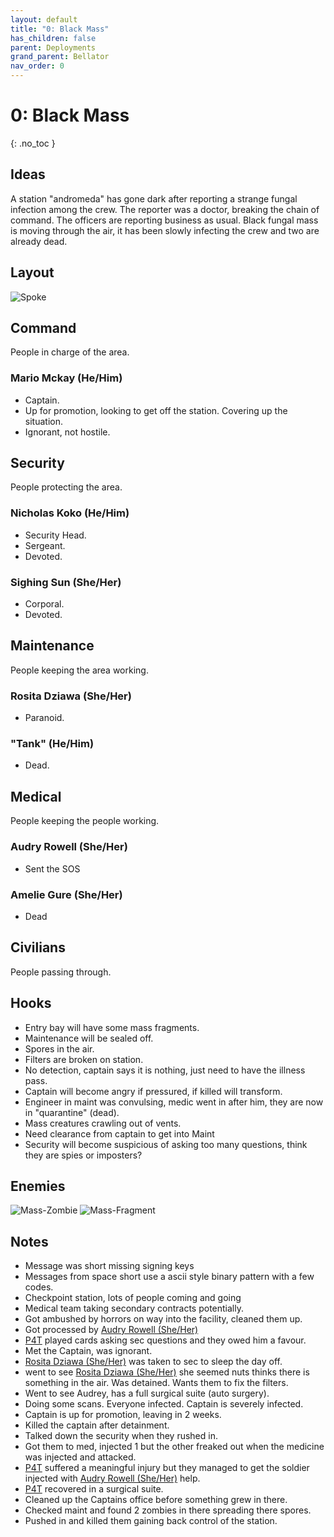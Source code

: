 ```yaml
---
layout: default
title: "0: Black Mass"
has_children: false
parent: Deployments
grand_parent: Bellator
nav_order: 0
---
```

# 0: Black Mass
{: .no_toc }

## Ideas
A station "andromeda" has gone dark after reporting a strange fungal infection among the crew. The reporter was a doctor, breaking the chain of command. The officers are reporting business as usual. Black fungal mass is moving through the air, it has been slowly infecting the crew and two are already dead.

## Layout
![Spoke](Game/Blocks/Spoke)

## Command
People in charge of the area.
### Mario Mckay (He/Him)
* Captain.
* Up for promotion, looking to get off the station. Covering up the situation.
* Ignorant, not hostile.

## Security
People protecting the area.
### Nicholas Koko (He/Him)
* Security Head.
* Sergeant.
* Devoted.
### Sighing Sun (She/Her)
* Corporal.
* Devoted.

## Maintenance
People keeping the area working.
### Rosita Dziawa (She/Her)
* Paranoid.
### "Tank" (He/Him)
* Dead.

## Medical
People keeping the people working.
### Audry Rowell (She/Her)
* Sent the SOS
### Amelie Gure (She/Her)
* Dead

## Civilians
People passing through.


## Hooks
* Entry bay will have some mass fragments. 
* Maintenance will be sealed off.
* Spores in the air.
* Filters are broken on station.
* No detection, captain says it is nothing, just need to have the illness pass.
* Captain will become angry if pressured, if killed will transform. 
* Engineer in maint was convulsing, medic went in after him, they are now in "quarantine" (dead).
* Mass creatures crawling out of vents.
* Need clearance from captain to get into Maint
* Security will become suspicious of asking too many questions, think they are spies or imposters?

## Enemies
![Mass-Zombie](Game/Creatures/Mass-Zombie)
![Mass-Fragment](Game/Creatures/Mass-Fragment)
## Notes
* Message was short missing signing keys
* Messages from space short use a ascii style binary pattern with a few codes.
* Checkpoint station, lots of people coming and going
* Medical team taking secondary contracts potentially.
* Got ambushed by horrors on way into the facility, cleaned them up.
* Got processed by [Audry Rowell (She/Her)](#Audry%20Rowell%20(She/Her))
* [P4T](Game/Bellator/Players/P4T) played cards asking sec questions and they owed him a favour.
* Met the Captain, was ignorant. 
* [Rosita Dziawa (She/Her)](#Rosita%20Dziawa%20(She/Her)) was taken to sec to sleep the day off.
* went to see [Rosita Dziawa (She/Her)](#Rosita%20Dziawa%20(She/Her)) she seemed nuts thinks there is something in the air. Was detained. Wants them to fix the filters.
* Went to see Audrey, has a full surgical suite (auto surgery).
* Doing some scans. Everyone infected. Captain is severely infected.
* Captain is up for promotion, leaving in 2 weeks.
* Killed the captain after detainment. 
* Talked down the security when they rushed in.
* Got them to med, injected 1 but the other freaked out when the medicine was injected and attacked.
* [P4T](Game/Bellator/Players/P4T) suffered a meaningful injury but they managed to get the soldier injected with [Audry Rowell (She/Her)](#Audry%20Rowell%20(She/Her)) help.
* [P4T](Game/Bellator/Players/P4T) recovered in a surgical suite.
* Cleaned up the Captains office before something grew in there.
* Checked maint and found 2 zombies in there spreading there spores.
* Pushed in and killed them gaining back control of the station.